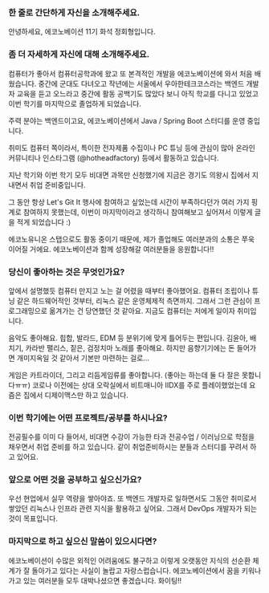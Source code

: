 ### 한 줄로 간단하게 자신을 소개해주세요.
안녕하세요, 에코노베이션 11기 화석 정회형입니다.

### 좀 더 자세하게 자신에 대해 소개해주세요.
컴퓨터가 좋아서 컴퓨터공학과에 왔고 또 본격적인 개발을 에코노베이션에 와서 처음 배웠습니다. 중간에 군대도 다녀오고 작년에는 서울에서 우아한테크코스라는 백엔드 개발자 교육을 듣고 오느라고 중간에 활동 공백기도 많았다 보니 아직 학교를 다니고 있었고 이번 학기를 마지막으로 졸업하게 되었습니다.

주력 분야는 백엔드이고요, 에코노베이션에서 Java / Spring Boot 스터디를 운영 중입니다.

취미도 컴퓨터 쪽이라서, 특이한 전자제품 수집이나 PC 튜닝 등에 관심이 많아 온라인 커뮤니티나 인스타그램 (@hotheadfactory) 등에서 활동하고 있습니다.

지난 학기와 이번 학기 모두 비대면 과목만 신청했기에 지금은 경기도 의왕시 집에서 지내면서 취업 준비중입니다.

그 동안 항상 Let's Git It 행사에 참여하고 싶었는데 시간이 부족하다던가 여러 가지 핑계로 참여하지 못했는데, 이번이 마지막이라고 생각하니 참여해보고 싶어져서 이렇게 글을 적게 되었습니다 :)

에코노유니온 스탭으로도 활동 중이기 때문에, 제가 졸업해도 여러분과의 소통은 쭈욱 이어질 거에요. 에코노베이션과 함께 성장해갈 여러분들을 응원합니다!!

### 당신이 좋아하는 것은 무엇인가요?
앞에서 설명했듯 컴퓨터 만지고 노는 걸 어렸을 때부터 좋아했어요. 컴퓨터 조립이나 튜닝 같은 하드웨어적인 것부터, 리눅스 같은 운영체제적 측면까지. 그래서 그런 관심이 프로그래밍으로 옮겨가는 건 당연했던 것 같아요. 지금도 컴퓨터는 저에게 일이자 취미입니다.

음악도 좋아해요. 힙합, 발라드, EDM 등 분위기에 맞게 틀어두는 편입니다. 김윤아, 배치기, 카라반 팰리스, 짙은, 검정치마 노래를 좋아해요.
하지만 음향기기에는 돈 들어가면 개미지옥일 것 같아서 기본만 마련하는 걸로...

게임은 카트라이더, 그리고 리듬게임류를 좋아합니다. (좋아는 하는데 둘 다 잘은 못합니다ㅠㅠ)
코로나 이전에는 상대 오락실에서 비트매니아 IIDX를 주로 플레이했었는데 요즘은 집에서 디제이맥스만 하고 있습니다.

### 이번 학기에는 어떤 프로젝트/공부를 하시나요?
전공필수를 이미 다 들어서, 비대면 수강이 가능한 타과 전공수업 / 이러닝으로 학점을 채우면서 취업 준비를 하고 있습니다. 같이 취업준비하시는 분들과 스터디를 꾸려서 하고 있어요.

### 앞으로 어떤 것을 공부하고 싶으신가요?
우선 현업에서 실무 역량을 쌓아야죠. 또 백엔드 개발자로 일하면서도 그동안 취미로서 쌓았던 리눅스나 인프라 관련 지식을 활용하고 싶어요. 그래서 DevOps 개발자가 되는 것이 목표입니다.

### 마지막으로 하고 싶으신 말씀이 있으시다면?
에코노베이션이 수많은 외적인 어려움에도 불구하고 이렇게 오랫동안 지식의 선순환 체계가 잘 돌아가고 있다는 사실이 놀랍고 자랑스럽습니다. 에코노베이션에서 꿈을 키워나가고 있는 여러분들 모두 대박나셨으면 좋겠습니다. 화이팅!!
